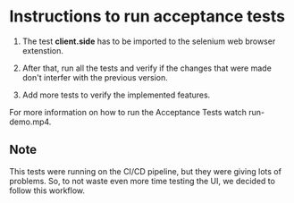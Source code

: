 # Instructions to run acceptance tests

1. The test **client.side** has to be imported to the selenium web browser extenstion.

2. After that, run all the tests and verify if the changes that were made don't interfer with the previous version.

3. Add more tests to verify the implemented features.

For more information on how to run the Acceptance Tests watch run-demo.mp4.

## Note

This tests were running on the CI/CD pipeline, but they were giving lots of problems. So, to not waste even more time testing the UI, we decided to follow this workflow.